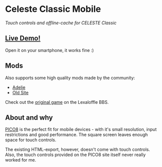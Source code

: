 # Celeste Classic Mobile

*Touch controls and offline-cache for CELESTE Classic*


## [Live Demo!](https://celestemobile.github.io)

Open it on your smartphone, it works fine :)

## Mods

Also supports some high quality mods made by the community:
- [Adelie](https://celestemobile.github.io/adelie)
- [Old Site](https://celestemobile.github.io/oldsite)

Check out the [original game](https://www.lexaloffle.com/bbs/?tid=2145) on the Lexaloffle BBS.


## About and why

[PICO8](https://www.lexaloffle.com/pico-8.php) is the perfect fit for mobile devices - with it's small resolution, input restrictions and good performance. The square screen leaves enough space for touch controls.

The existing HTML-export, however, doesn't come with touch controls. Also, the touch controls provided on the PICO8 site itself never really worked for me.

